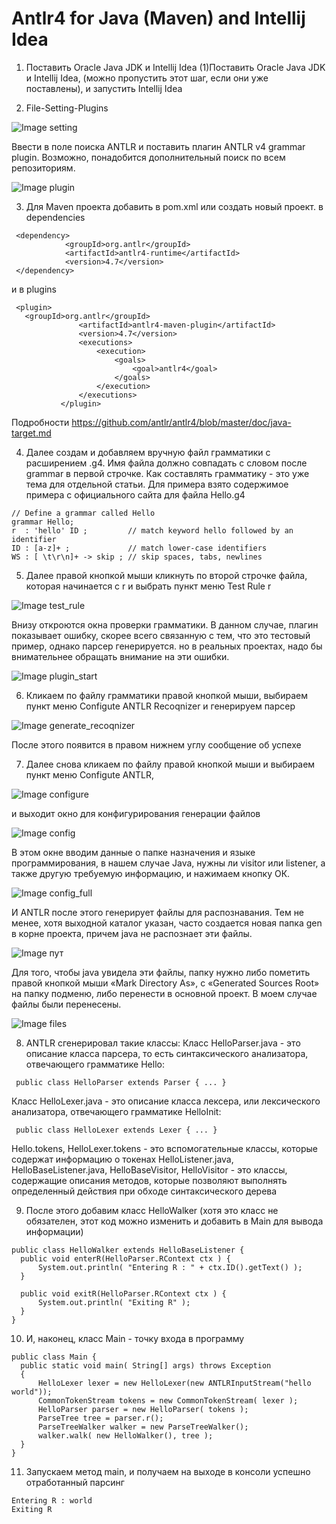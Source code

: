 # Antlr4  for Java (Maven) and Intellij Idea

1. Поставить Oracle Java JDK и Intellij Idea (1)Поставить Oracle Java JDK и Intellij Idea, (можно пропустить этот шаг, если они уже поставлены), и запустить Intellij Idea


2. File-Setting-Plugins

![Image setting](https://github.com/savimar/Antlr-Java-and-Intellij-Idea/blob/master/src/main/resources/img/setting.png)

Bвести в поле поиска ANTLR и поставить плагин ANTLR v4 grammar plugin. Возможно, понадобится дополнительный поиск по всем репозиториям.

![Image plugin](https://github.com/savimar/Antlr-Java-and-Intellij-Idea/blob/master/src/main/resources/img/plugins.png)

3) Для Maven проекта добавить в pom.xml или создать новый проект.
в dependencies
```
 <dependency>
            <groupId>org.antlr</groupId>
            <artifactId>antlr4-runtime</artifactId>
            <version>4.7</version>
 </dependency> 
 ```
 и в  plugins
 ```
  <plugin>
    <groupId>org.antlr</groupId>
                <artifactId>antlr4-maven-plugin</artifactId>
                <version>4.7</version>
                <executions>
                    <execution>
                        <goals>
                            <goal>antlr4</goal>
                        </goals>
                    </execution>
                </executions>
            </plugin>
 ```

Подробности https://github.com/antlr/antlr4/blob/master/doc/java-target.md

4. Далее создам и добавляем вручную файл грамматики с расширением .g4. Имя файла должно совпадать с словом после grammar в первой строчке. Как составлять грамматику - это уже тема для отдельной статьи. Для примера взято содержимое примера с официального сайта для файла Hello.g4

 ```
// Define a grammar called Hello
grammar Hello;
r  : 'hello' ID ;         // match keyword hello followed by an identifier
ID : [a-z]+ ;             // match lower-case identifiers
WS : [ \t\r\n]+ -> skip ; // skip spaces, tabs, newlines

 ```
 
 
 5. Далее правой кнопкой мыши кликнуть по второй строчке файла, которая начинается с r и выбрать пункт меню Test Rule r
 
 ![Image test_rule](https://github.com/savimar/Antlr-Java-and-Intellij-Idea/blob/master/src/main/resources/img/test_rule.png)
 
 Внизу откроются окна проверки грамматики. В данном случае, плагин показывает ошибку, скорее всего связанную с тем, что это тестовый пример, однако парсер генерируется. но в реальных проектах, надо бы внимательнее обращать внимание на эти ошибки.  
 
 ![Image plugin_start](https://github.com/savimar/Antlr-Java-and-Intellij-Idea/blob/master/src/main/resources/img/plugin_start.png)
 
 
 6. Кликаем по файлу грамматики правой кнопкой мыши, выбираем пункт меню Configute ANTLR Recoqnizer  и генерируем парсер 
 
 ![Image generate_recoqnizer](https://github.com/savimar/Antlr-Java-and-Intellij-Idea/blob/master/src/main/resources/img/generate_recoqnizer.png)
 
 После этого появится в правом нижнем углу сообщение  об успехе
 
 
 7. Далее снова кликаем по файлу правой кнопкой мыши и выбираем пункт меню Configute ANTLR, 
 
 ![Image configure](https://github.com/savimar/Antlr-Java-and-Intellij-Idea/blob/master/src/main/resources/img/configure.png)
 
 и выходит окно  для конфигурирования генерации файлов
 
 ![Image config](https://github.com/savimar/Antlr-Java-and-Intellij-Idea/blob/master/src/main/resources/img/config.png)
 
 В этом окне вводим данные о папке назначения и языке программирования, в нашем случае Java, нужны ли  visitor или listener, а также   другую требуемую информацию, и нажимаем  кнопку ОК. 
 
 ![Image config_full](https://github.com/savimar/Antlr-Java-and-Intellij-Idea/blob/master/src/main/resources/img/config_full.png)
 
 И ANTLR после этого генерирует файлы для распознавания. Тем не менее, хотя выходной каталог указан, часто создается новая папка gen в корне проекта, причем  java не распознает эти файлы.
 
 ![Image пут](https://github.com/savimar/Antlr-Java-and-Intellij-Idea/blob/master/src/main/resources/img/gen.png)
 
 Для того, чтобы java увидела эти файлы, папку нужно либо пометить правой кнопкой мыши «Mark Directory As», с «Generated Sources Root» на папку подменю, либо перенести в основной проект. В моем случае файлы были перенесены.
  
  ![Image files](https://github.com/savimar/Antlr-Java-and-Intellij-Idea/blob/master/src/main/resources/img/files.png)
  
  8. ANTLR сгенерировал такие классы:
 Класс HelloParser.java  - это описание класса парсера,  то есть синтаксического анализатора, отвечающего грамматике Hello: 
```
 public class HelloParser extends Parser { ... }
```
Класс HelloLexer.java  - это описание класса лексера, или лексического анализатора,  отвечающего грамматике HelloInit: 
```
 public class HelloLexer extends Lexer { ... }
```
 Hello.tokens, HelloLexer.tokens  - это вспомогательные классы, которые содержат информацию о токенах
 HelloListener.java, HelloBaseListener.java, HelloBaseVisitor, HelloVisitor - это классы, содержащие описания методов, которые позволяют выполнять определенный действия при обходе синтаксического дерева

  
9.  После этого добавим класс HelloWalker (хотя это класс не обязателен,  этот код можно изменить и добавить в Main для вывода информации)
  ``` 
  public class HelloWalker extends HelloBaseListener {
    public void enterR(HelloParser.RContext ctx ) {
        System.out.println( "Entering R : " + ctx.ID().getText() );
    }

    public void exitR(HelloParser.RContext ctx ) {
        System.out.println( "Exiting R" );
    }
}
 ```
 
10. И, наконец, класс Main - точку входа в программу
 
  ```
  public class Main {
    public static void main( String[] args) throws Exception
    {
        HelloLexer lexer = new HelloLexer(new ANTLRInputStream("hello world"));
        CommonTokenStream tokens = new CommonTokenStream( lexer );
        HelloParser parser = new HelloParser( tokens );
        ParseTree tree = parser.r();
        ParseTreeWalker walker = new ParseTreeWalker();
        walker.walk( new HelloWalker(), tree );
    }
}
 ```

11. Запускаем метод  main, и получаем на выходе в консоли успешно отработанный парсинг
 ```
Entering R : world
Exiting R
 ```
  
 
 
  
 
 
 
 
 

 
